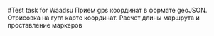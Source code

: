 #Test task for Waadsu
Прием gps координат в формате geoJSON.
Отрисовка на гугл карте координат.
Расчет длины маршрута и проставление маркеров

